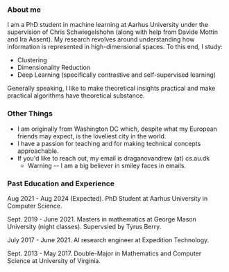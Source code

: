 ### About me

I am a PhD student in machine learning at Aarhus University under the supervision of Chris Schwiegelshohn (along with help from Davide Mottin and Ira Assent).
My research revolves around understanding how information is represented in high-dimensional spaces. To this end, I study:
- Clustering
- Dimensionality Reduction
- Deep Learning (specifically contrastive and self-supervised learning)

Generally speaking, I like to make theoretical insights practical and make practical algorithms have theoretical substance.

### Other Things

- I am originally from Washington DC which, despite what my European friends may expect, is the loveliest city in the world.
- I have a passion for teaching and for making technical concepts approachable.
- If you'd like to reach out, my email is draganovandrew (at) cs.au.dk
    - Warning -- I am a big believer in smiley faces in emails.

### Past Education and Experience

Aug 2021 - Aug 2024 (Expected). PhD Student at Aarhus University in Computer Science.

Sept. 2019 - June 2021. Masters in mathematics at George Mason University (night classes). Supervsied by Tyrus Berry.

July 2017 - June 2021. AI research engineer at Expedition Technology.

Sept. 2013 - May 2017. Double-Major in Mathematics and Computer Science at University of Virginia.
